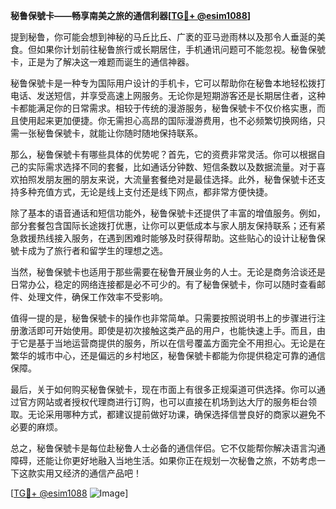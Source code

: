 **秘鲁保號卡——畅享南美之旅的通信利器[[TG💪+ @esim1088](https://t.me/s/esim1088)]**

提到秘鲁，你可能会想到神秘的马丘比丘、广袤的亚马逊雨林以及那令人垂涎的美食。但如果你计划前往秘鲁旅行或长期居住，手机通讯问题可不能忽视。秘鲁保號卡，正是为了解决这一难题而诞生的通信神器。

秘鲁保號卡是一种专为国际用户设计的手机卡，它可以帮助你在秘鲁本地轻松拨打电话、发送短信，并享受高速上网服务。无论你是短期游客还是长期居住者，这种卡都能满足你的日常需求。相较于传统的漫游服务，秘鲁保號卡不仅价格实惠，而且使用起来更加便捷。你无需担心高昂的国际漫游费用，也不必频繁切换网络，只需一张秘鲁保號卡，就能让你随时随地保持联系。

那么，秘鲁保號卡有哪些具体的优势呢？首先，它的资费非常灵活。你可以根据自己的实际需求选择不同的套餐，比如通话分钟数、短信条数以及数据流量。对于喜欢拍照发朋友圈的朋友来说，大流量套餐绝对是最佳选择。此外，秘鲁保號卡还支持多种充值方式，无论是线上支付还是线下网点，都非常方便快捷。

除了基本的语音通话和短信功能外，秘鲁保號卡还提供了丰富的增值服务。例如，部分套餐包含国际长途拨打优惠，让你可以更低成本与家人朋友保持联系；还有紧急救援热线接入服务，在遇到困难时能够及时获得帮助。这些贴心的设计让秘鲁保號卡成为了旅行者和留学生的理想之选。

当然，秘鲁保號卡也适用于那些需要在秘鲁开展业务的人士。无论是商务洽谈还是日常办公，稳定的网络连接都是必不可少的。有了秘鲁保號卡，你可以随时查看邮件、处理文件，确保工作效率不受影响。

值得一提的是，秘鲁保號卡的操作也非常简单。只需要按照说明书上的步骤进行注册激活即可开始使用。即使是初次接触这类产品的用户，也能快速上手。而且，由于它是基于当地运营商提供的服务，所以在信号覆盖方面完全不用担心。无论是在繁华的城市中心，还是偏远的乡村地区，秘鲁保號卡都能为你提供稳定可靠的通信保障。

最后，关于如何购买秘鲁保號卡，现在市面上有很多正规渠道可供选择。你可以通过官方网站或者授权代理商进行订购，也可以直接在机场到达大厅的服务柜台领取。无论采用哪种方式，都建议提前做好功课，确保选择信誉良好的商家以避免不必要的麻烦。

总之，秘鲁保號卡是每位赴秘鲁人士必备的通信伴侣。它不仅能帮你解决语言沟通障碍，还能让你更好地融入当地生活。如果你正在规划一次秘鲁之旅，不妨考虑一下这款实用又经济的通信产品吧！

[[TG💪+ @esim1088](https://t.me/s/esim1088) ![Image](https://i.postimg.cc/4NQfJmqS/Snipaste-2025-05-13-00-14-12.png)]